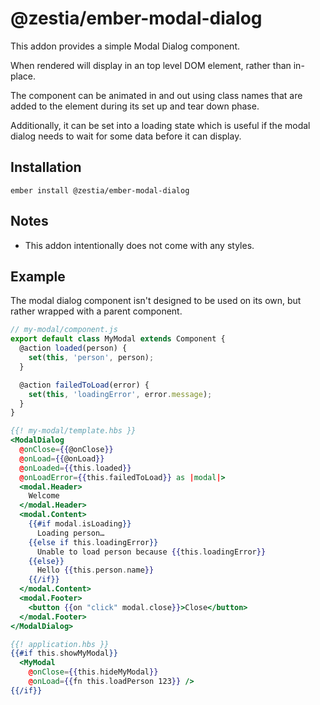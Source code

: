 # @zestia/ember-modal-dialog

This addon provides a simple Modal Dialog component.

When rendered will display in an top level DOM element, rather than in-place.

The component can be animated in and out using class names that are added to the element during its set up and tear down phase.

Additionally, it can be set into a loading state which is useful if the modal dialog needs to wait for some data before it can display.

## Installation

```
ember install @zestia/ember-modal-dialog
```

## Notes

- This addon intentionally does not come with any styles.

## Example

The modal dialog component isn't designed to be used on its own, but rather wrapped with a parent component.

```javascript
// my-modal/component.js
export default class MyModal extends Component {
  @action loaded(person) {
    set(this, 'person', person);
  }

  @action failedToLoad(error) {
    set(this, 'loadingError', error.message);
  }
}
```

```handlebars
{{! my-modal/template.hbs }}
<ModalDialog
  @onClose={{@onClose}}
  @onLoad={{@onLoad}}
  @onLoaded={{this.loaded}}
  @onLoadError={{this.failedToLoad}} as |modal|>
  <modal.Header>
    Welcome
  </modal.Header>
  <modal.Content>
    {{#if modal.isLoading}}
      Loading person…
    {{else if this.loadingError}}
      Unable to load person because {{this.loadingError}}
    {{else}}
      Hello {{this.person.name}}
    {{/if}}
  </modal.Content>
  <modal.Footer>
    <button {{on "click" modal.close}}>Close</button>
  </modal.Footer>
</ModalDialog>
```

```handlebars
{{! application.hbs }}
{{#if this.showMyModal}}
  <MyModal
    @onClose={{this.hideMyModal}}
    @onLoad={{fn this.loadPerson 123}} />
{{/if}}
```
